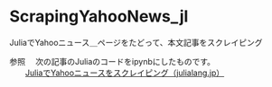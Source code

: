 # ScrapingYahooNews_jl
JuliaでYahooニュース＿ページをたどって、本文記事をスクレイピング

参照
　次の記事のJuliaのコードをipynbにしたものです。  
　　[JuliaでYahooニュースをスクレイピング（julialang.jp）](https://julialang.jp/?p=474)

